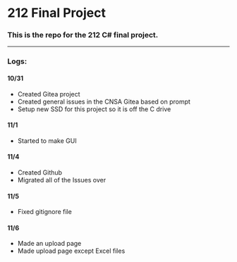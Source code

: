 # 212 Final Project

### This is the repo for the 212 C# final project.
--- 
### Logs:

#### 10/31

- Created Gitea project
- Created general issues in the CNSA Gitea based on prompt
- Setup new SSD for this project so it is off the C drive

#### 11/1

- Started to make GUI

#### 11/4

- Created Github 
- Migrated all of the Issues over

#### 11/5

- Fixed gitignore file

#### 11/6

- Made an upload page
- Made upload page except Excel files
